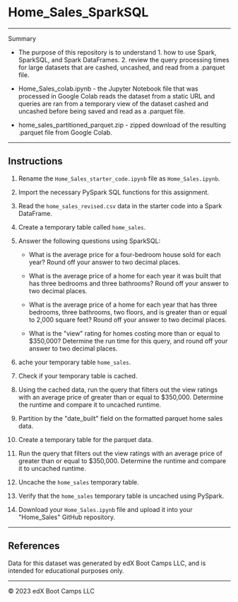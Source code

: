 # Home_Sales_SparkSQL
- - - 

Summary

* The purpose of this repository is to understand 1. how to use Spark, SparkSQL, and Spark DataFrames. 2. review the query processing times for large datasets that are cashed, uncashed, and read from a .parquet file.

* Home_Sales_colab.ipynb - the Jupyter Notebook file that was processed in Google Colab reads the dataset from a static URL and queries are ran from a temporary view of the dataset cashed and uncashed before being saved and read as a .parquet file.

* home_sales_partitioned_parquet.zip - zipped download of the resulting .parquet file from Google Colab.

- - - 

## Instructions
1. Rename the `Home_Sales_starter_code.ipynb` file as `Home_Sales.ipynb`.

2. Import the necessary PySpark SQL functions for this assignment.

3. Read the `home_sales_revised.csv` data in the starter code into a Spark DataFrame.

4. Create a temporary table called `home_sales`.

5. Answer the following questions using SparkSQL:

    - What is the average price for a four-bedroom house sold for each year? Round off your answer to two decimal places.

    - What is the average price of a home for each year it was built that has three bedrooms and three bathrooms? Round off your answer to two decimal places.

    - What is the average price of a home for each year that has three bedrooms, three bathrooms, two floors, and is greater than or equal to 2,000 square feet? Round off your answer to two decimal places.

    - What is the "view" rating for homes costing more than or equal to $350,000? Determine the run time for this query, and round off your answer to two decimal places.

6. ache your temporary table `home_sales`.

7. Check if your temporary table is cached.

8. Using the cached data, run the query that filters out the view ratings with an average price of greater than or equal to $350,000. Determine the runtime and compare it to uncached runtime.

9. Partition by the "date_built" field on the formatted parquet home sales data.

10. Create a temporary table for the parquet data.

11. Run the query that filters out the view ratings with an average price of greater than or equal to $350,000. Determine the runtime and compare it to uncached runtime.

12. Uncache the `home_sales` temporary table.

13. Verify that the `home_sales` temporary table is uncached using PySpark.

14. Download your `Home_Sales.ipynb` file and upload it into your "Home_Sales" GitHub repository.

- - - 

## References

Data for this dataset was generated by edX Boot Camps LLC, and is intended for educational purposes only.

- - - 

© 2023 edX Boot Camps LLC